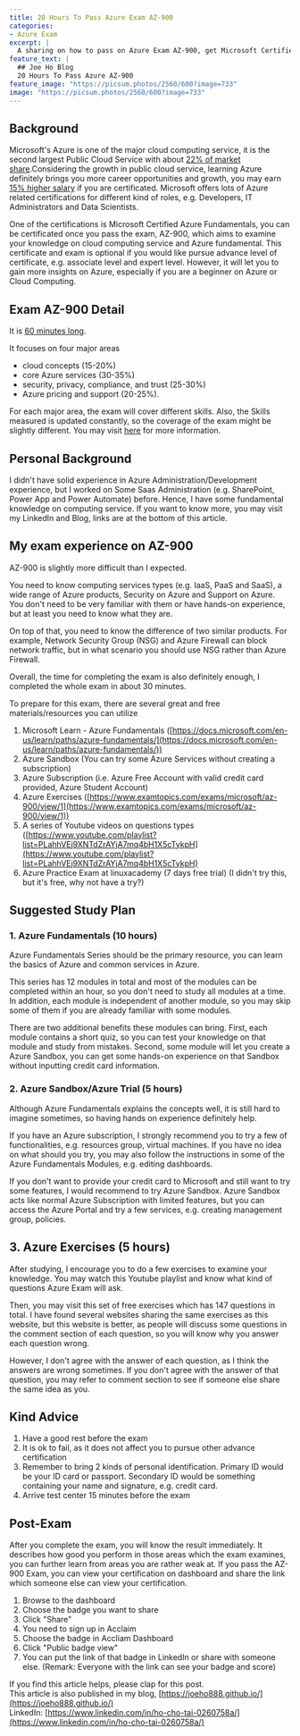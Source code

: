 ```yaml
---
title: 20 Hours To Pass Azure Exam AZ-900
categories:
- Azure Exam
excerpt: |
  A sharing on how to pass on Azure Exam AZ-900, get Microsoft Certified Azure Fundamentals certification and advance your career on Azure and cloud computing.
feature_text: |
  ## Joe Ho Blog
  20 Hours To Pass Azure AZ-900
feature_image: "https://picsum.photos/2560/600?image=733"
image: "https://picsum.photos/2560/600?image=733"
---
```


## Background
Microsoft's Azure is one of the major cloud computing service, it is the second largest Public Cloud Service with about [22% of market share](https://www.businessinsider.com/goldman-sachs-cloud-computing-market-forecast-aws-microsoft-azure-google-cloud-2018-11 "Market Share").Considering the growth in public cloud service, learning Azure definitely brings you more career opportunities and growth, you may earn [15% higher salary](https://www.microsoft.com/en-us/learning/certification-benefits.aspx "Salary") if you are certificated. Microsoft offers lots of Azure related certifications for different kind of roles, e.g. Developers, IT Administrators and Data Scientists. 

One of the certifications is Microsoft Certified Azure Fundamentals, you can be certificated once you pass the exam, AZ-900, which aims to examine your knowledge on cloud computing service and Azure fundamental. This certificate and exam is optional if you would like pursue advance level of certificate, e.g. associate level and expert level. However, it will let you to gain more insights on Azure, especially if you are a beginner on Azure or Cloud Computing.

## Exam AZ-900 Detail
It is [60 minutes long](https://techcommunity.microsoft.com/t5/ITOps-Talk-Blog/Exam-review-AZ-900-Microsoft-Azure-Fundamentals/ba-p/565041 "Detail"). 

It focuses on four major areas
* cloud concepts (15-20%)
* core Azure services (30-35%)
* security, privacy, compliance, and trust (25-30%)
* Azure pricing and support (20-25%).

For each major area, the exam will cover different skills. Also, the Skills measured is updated constantly, so the coverage of the exam might be slightly different. You may visit [here](https://docs.microsoft.com/en-us/learn/certifications/exams/az-900#certification-exams "AZ-900 Detail") for more information.


## Personal Background
I didn't have solid experience in Azure Administration/Development experience, but I worked on Some Saas Administration (e.g. SharePoint, Power App and Power Automate) before. Hence, I have some fundamental knowledge on computing service.
If you want to know more, you may visit my LinkedIn and Blog, links are at the bottom of this article.

## My exam experience on AZ-900
AZ-900 is slightly more difficult than I expected. 

You need to know computing services types (e.g. IaaS, PaaS and SaaS), a wide range of Azure products, Security on Azure and Support on Azure. You don't need to be very familiar with them or have hands-on experience, but at least you need to know what they are. 

On top of that, you need to know the difference of two similar products. For example, Network Security Group (NSG) and Azure Firewall can block network traffic, but in what scenario you should use NSG rather than Azure Firewall.

Overall, the time for completing the exam is also definitely enough, I completed the whole exam in about 30 minutes. 

To prepare for this exam, there are several great and free materials/resources you can utilize
1. Microsoft Learn - Azure Fundamentals ([https://docs.microsoft.com/en-us/learn/paths/azure-fundamentals/](https://docs.microsoft.com/en-us/learn/paths/azure-fundamentals/))
2. Azure Sandbox (You can try some Azure Services without creating a subscription)
3. Azure Subscription (i.e. Azure Free Account with valid credit card provided, Azure Student Account)
4. Azure Exercises ([https://www.examtopics.com/exams/microsoft/az-900/view/1](https://www.examtopics.com/exams/microsoft/az-900/view/1))
5. A series of Youtube videos on questions types ([https://www.youtube.com/playlist?list=PLahhVEj9XNTdZrAYjA7mq4bH1X5cTykpH](https://www.youtube.com/playlist?list=PLahhVEj9XNTdZrAYjA7mq4bH1X5cTykpH)
6. Azure Practice Exam at linuxacademy (7 days free trial) (I didn't try this, but it's free, why not have a try?)

## Suggested Study Plan

### 1. Azure Fundamentals (10 hours)
Azure Fundamentals Series should be the primary resource, you can learn the basics of Azure and common services in Azure. 

This series has 12 modules in total and most of the modules can be completed within an hour, so you don't need to study all modules at a time. In addition, each module is independent of another module, so you may skip some of them if you are already familiar with some modules.

There are two additional benefits these modules can bring. First, each module contains a short quiz, so you can test your knowledge on that module and study from mistakes. Second, some module will let you create a Azure Sandbox, you can get some hands-on experience on that Sandbox without inputting credit card information.

### 2. Azure Sandbox/Azure Trial (5 hours)
Although Azure Fundamentals explains the concepts well, it is still hard to imagine sometimes, so having hands on experience definitely help.

If you have an Azure subscription, I strongly recommend you to try a few of functionalities, e.g. resources group, virtual machines. If you have no idea on what should you try, you may also follow the instructions in some of the Azure Fundamentals Modules, e.g. editing dashboards.

If you don't want to provide your credit card to Microsoft and still want to try some features, I would recommend to try Azure Sandbox. Azure Sandbox acts like normal Azure Subscription with limited features, but you can access the Azure Portal and try a few services, e.g. creating management group, policies.

## 3. Azure Exercises (5 hours)
After studying, I encourage you to do a few exercises to examine your knowledge. You may watch this Youtube playlist and know what kind of questions Azure Exam will ask. 

Then, you may visit this set of free exercises which has 147 questions in total. I have found several websites sharing the same exercises as this website, but this website is better, as people will discuss some questions in the comment section of each question, so you will know why you answer each question wrong. 

However, I don't agree with the answer of each question, as I think the answers are wrong sometimes. If you don't agree with the answer of that question, you may refer to comment section to see if someone else share the same idea as you.

## Kind Advice
1. Have a good rest before the exam
2. It is ok to fail, as it does not affect you to pursue other advance certification
3. Remember to bring 2 kinds of personal identification. Primary ID would be your ID card or passport. Secondary ID would be something containing your name and signature, e.g. credit card.
4. Arrive test center 15 minutes before the exam

## Post-Exam
After you complete the exam, you will know the result immediately. It describes how good you perform in those areas which the exam examines, you can further learn from areas you are rather weak at.
If you pass the AZ-900 Exam, you can view your certification on dashboard and share the link which someone else can view your certification.
1. Browse to the dashboard
2. Choose the badge you want to share
3. Click "Share"
4. You need to sign up in Acclaim 
5. Choose the badge in Accliam Dashboard
6. Click "Public badge view"
6. You can put the link of that badge in LinkedIn or share with someone else. (Remark: Everyone with the link can see your badge and score)

If you find this article helps, please clap for this post.<br>
This article is also published in my blog, [https://joeho888.github.io/](https://joeho888.github.io/)<br>
LinkedIn: [https://www.linkedin.com/in/ho-cho-tai-0260758a/](https://www.linkedin.com/in/ho-cho-tai-0260758a/)
